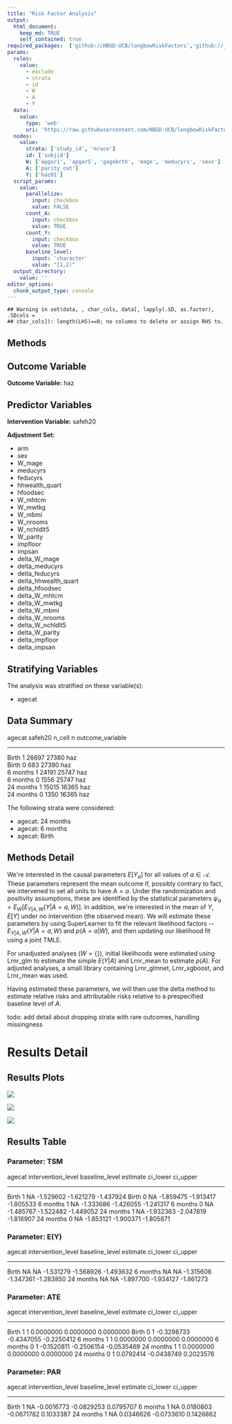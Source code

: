 ```yaml
---
title: "Risk Factor Analysis"
output: 
  html_document:
    keep_md: TRUE
    self_contained: true
required_packages:  ['github://HBGD-UCB/longbowRiskFactors','github://jeremyrcoyle/skimr@vector_types', 'github://tlverse/delayed']
params:
  roles:
    value:
      - exclude
      - strata
      - id
      - W
      - A
      - Y
  data: 
    value: 
      type: 'web'
      uri: 'https://raw.githubusercontent.com/HBGD-UCB/longbowRiskFactors/master/inst/sample_data/birthwt_data.rdata'
  nodes:
    value:
      strata: ['study_id', 'mrace']
      id: ['subjid']
      W: ['apgar1', 'apgar5', 'gagebrth', 'mage', 'meducyrs', 'sexn']
      A: ['parity_cat']
      Y: ['haz01']
  script_params:
    value:
      parallelize:
        input: checkbox
        value: FALSE
      count_A:
        input: checkbox
        value: TRUE
      count_Y:
        input: checkbox
        value: TRUE        
      baseline_level:
        input: 'character'
        value: "[1,2)"
  output_directory:
    value: ''
editor_options: 
  chunk_output_type: console
---
```







```
## Warning in set(data, , char_cols, data[, lapply(.SD, as.factor), .SDcols =
## char_cols]): length(LHS)==0; no columns to delete or assign RHS to.
```

## Methods
## Outcome Variable

**Outcome Variable:** haz

## Predictor Variables

**Intervention Variable:** safeh20

**Adjustment Set:**

* arm
* sex
* W_mage
* meducyrs
* feducyrs
* hhwealth_quart
* hfoodsec
* W_mhtcm
* W_mwtkg
* W_mbmi
* W_nrooms
* W_nchldlt5
* W_parity
* impfloor
* impsan
* delta_W_mage
* delta_meducyrs
* delta_feducyrs
* delta_hhwealth_quart
* delta_hfoodsec
* delta_W_mhtcm
* delta_W_mwtkg
* delta_W_mbmi
* delta_W_nrooms
* delta_W_nchldlt5
* delta_W_parity
* delta_impfloor
* delta_impsan

## Stratifying Variables

The analysis was stratified on these variable(s):

* agecat

## Data Summary

agecat      safeh20    n_cell       n  outcome_variable 
----------  --------  -------  ------  -----------------
Birth       1           26697   27380  haz              
Birth       0             683   27380  haz              
6 months    1           24191   25747  haz              
6 months    0            1556   25747  haz              
24 months   1           15015   16365  haz              
24 months   0            1350   16365  haz              


The following strata were considered:

* agecat: 24 months
* agecat: 6 months
* agecat: Birth



## Methods Detail

We're interested in the causal parameters $E[Y_a]$ for all values of $a \in \mathcal{A}$. These parameters represent the mean outcome if, possibly contrary to fact, we intervened to set all units to have $A=a$. Under the randomization and positivity assumptions, these are identified by the statistical parameters $\psi_a=E_W[E_{Y|A,W}(Y|A=a,W)]$.  In addition, we're interested in the mean of $Y$, $E[Y]$ under no intervention (the observed mean). We will estimate these parameters by using SuperLearner to fit the relevant likelihood factors -- $E_{Y|A,W}(Y|A=a,W)$ and $p(A=a|W)$, and then updating our likelihood fit using a joint TMLE.

For unadjusted analyses ($W=\{\}$), initial likelihoods were estimated using Lrnr_glm to estimate the simple $E(Y|A)$ and Lrnr_mean to estimate $p(A)$. For adjusted analyses, a small library containing Lrnr_glmnet, Lrnr_xgboost, and Lrnr_mean was used.

Having estimated these parameters, we will then use the delta method to estimate relative risks and attributable risks relative to a prespecified baseline level of $A$.

todo: add detail about dropping strata with rare outcomes, handling missingness







# Results Detail

## Results Plots
![](/tmp/45781b1d-fd0b-4145-97c1-b66993168623/7185f471-5c6c-4ff6-a74c-287b189bc259/REPORT_files/figure-html/plot_tsm-1.png)<!-- -->



![](/tmp/45781b1d-fd0b-4145-97c1-b66993168623/7185f471-5c6c-4ff6-a74c-287b189bc259/REPORT_files/figure-html/plot_ate-1.png)<!-- -->



![](/tmp/45781b1d-fd0b-4145-97c1-b66993168623/7185f471-5c6c-4ff6-a74c-287b189bc259/REPORT_files/figure-html/plot_par-1.png)<!-- -->

## Results Table

### Parameter: TSM


agecat      intervention_level   baseline_level     estimate    ci_lower    ci_upper
----------  -------------------  ---------------  ----------  ----------  ----------
Birth       1                    NA                -1.529602   -1.621279   -1.437924
Birth       0                    NA                -1.859475   -1.913417   -1.805533
6 months    1                    NA                -1.333686   -1.426055   -1.241317
6 months    0                    NA                -1.485767   -1.522482   -1.449052
24 months   1                    NA                -1.932363   -2.047819   -1.816907
24 months   0                    NA                -1.853121   -1.900371   -1.805871


### Parameter: E(Y)


agecat      intervention_level   baseline_level     estimate    ci_lower    ci_upper
----------  -------------------  ---------------  ----------  ----------  ----------
Birth       NA                   NA                -1.531279   -1.568926   -1.493632
6 months    NA                   NA                -1.315606   -1.347361   -1.283850
24 months   NA                   NA                -1.897700   -1.934127   -1.861273


### Parameter: ATE


agecat      intervention_level   baseline_level      estimate     ci_lower     ci_upper
----------  -------------------  ---------------  -----------  -----------  -----------
Birth       1                    1                  0.0000000    0.0000000    0.0000000
Birth       0                    1                 -0.3298733   -0.4347055   -0.2250412
6 months    1                    1                  0.0000000    0.0000000    0.0000000
6 months    0                    1                 -0.1520811   -0.2506154   -0.0535469
24 months   1                    1                  0.0000000    0.0000000    0.0000000
24 months   0                    1                  0.0792414   -0.0438749    0.2023576


### Parameter: PAR


agecat      intervention_level   baseline_level      estimate     ci_lower    ci_upper
----------  -------------------  ---------------  -----------  -----------  ----------
Birth       1                    NA                -0.0016773   -0.0829253   0.0795707
6 months    1                    NA                 0.0180803   -0.0671782   0.1033387
24 months   1                    NA                 0.0346626   -0.0733610   0.1426862
